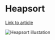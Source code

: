 # Heapsort

[Link to article](http://www.growingwiththeweb.com/2012/11/algorithm-heapsort.html)

![Heapsort illustation](http://3.bp.blogspot.com/-NDjbM6y4ZXE/UK4pnY20cnI/AAAAAAAAJlQ/sVCUQOB6uf4/s1600/Heapsort.png)
